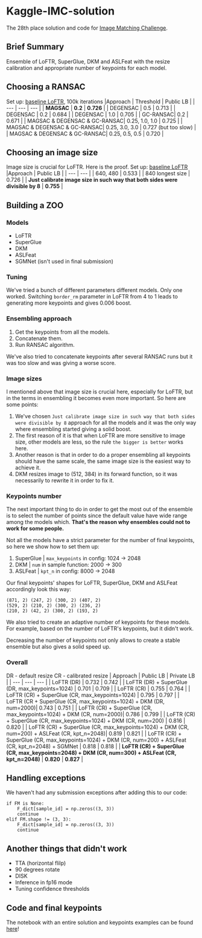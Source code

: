 # Kaggle-IMC-solution
The 28th place solution and code for [Image Matching Challenge](https://www.kaggle.com/competitions/image-matching-challenge-2022/overview).

## Brief Summary
Ensemble of LoFTR, SuperGlue, DKM and ASLFeat with the resize calibration and appropriate number of keypoints for each model.

## Choosing a RANSAC
Set up: [baseline LoFTR](https://www.kaggle.com/code/mcwema/imc-2022-kornia-loftr-score-plateau-0-726), 100k iterations
|Approach | Threshold | Public LB |
| --- | --- | --- | 
| **MAGSAC** | **0.2**  | **0.726** |
| DEGENSAC  | 0.5 | 0.713 |
| DEGENSAC  | 0.2 | 0.684 |
| DEGENSAC  | 1.0 | 0.705 |
| GC-RANSAC| 0.2 | 0.671 |
| MAGSAC & DEGENSAC & GC-RANSAC| 0.25, 1.0, 1.0 | 0.725 |
| MAGSAC & DEGENSAC & GC-RANSAC| 0.25, 3.0, 3.0 | 0.727 (but too slow) |
| MAGSAC & DEGENSAC & GC-RANSAC| 0.25, 0.5, 0.5 | 0.720 |

## Choosing an image size
Image size is crucial for LoFTR. Here is the proof.
Set up: [baseline LoFTR](https://www.kaggle.com/code/mcwema/imc-2022-kornia-loftr-score-plateau-0-726)
|Approach | Public LB |
| --- | --- |
| 640, 480 | 0.533  | 
| 840 longest size | 0.726 | 
| **Just calibrate image size in such way that both sides were divisible by 8**  | **0.755** | 

## Building a ZOO

### Models
- LoFTR
- SuperGlue
- DKM
- ASLFeat
- SGMNet (isn't used in final submission)

### Tuning
We've tried a bunch of different parameters different models. Only one worked. Switching `border_rm` parameter in LoFTR from 4 to 1 leads to generating more keypoints and gives 0.006 boost.

### Ensembling approach
1) Get the keypoints from all the models.
2) Concatenate them.
3) Run RANSAC algorithm.

We've also tried to concatenate keypoints after several RANSAC runs but it was too slow and was giving a worse score.

### Image sizes
I mentioned above that image size is crucial here, especially for LoFTR, but in the terms in ensembling it becomes even more important. So here are some points:

1) We've chosen `Just calibrate image size in such way that both sides were divisible by 8` approach for all the models and it was the only way where ensembling started giving a solid boost.
2) The first reason of it is that when LoFTR are more sensitive to image size, other models are less, so the rule `the bigger is better` works here.
3) Another reason is that in order to do a proper ensembling all keypoints should have the same scale, the same image size is the easiest way to achieve it. 
4) DKM resizes image to (512, 384) in its forward function, so it was necessarily to rewrite it in order to fix it.

### Keypoints number
The next important thing to do in order to get the most out of the ensemble is to select the number of points since the default value have wide range among the models which. **That's the reason why ensembles could not to work for some people.** 

Not all the models have a strict parameter for the number of final keypoints, so here we show how to set them up:
1) SuperGlue | `max_keypoints` in config: 1024 -> 2048
2) DKM | `num` in sample function: 2000 -> 300
3) ASLFeat | `kpt_n` in config: 8000 -> 2048

Our final keypoints' shapes for LoFTR, SuperGlue, DKM and ASLFeat accordingly look this way:
```
(871, 2) (247, 2) (300, 2) (407, 2)
(529, 2) (210, 2) (300, 2) (236, 2)
(210, 2) (42, 2) (300, 2) (193, 2)
```
We also tried to create an adaptive number of keypoints for these models. For example, based on the number of LoFTR's keypoints, but it didn't work. 

Decreasing the number of keypoints not only allows to create a stable ensemble but also gives a solid speed up.

### Overall
DR - default resize
CR - calibrated resize
| Approach | Public LB | Private LB |
| --- | --- | --- |
| LoFTR (DR) | 0.732 | 0.742 |
|  LoFTR (DR) +  SuperGlue (DR, max_keypoints=1024) | 0.701 | 0.709 |
| LoFTR  (CR) | 0.755 | 0.764 |
| LoFTR  (CR) + SuperGlue (CR, max_keypoints=1024) | 0.795 | 0.797 |
| LoFTR  (CR + SuperGlue (CR, max_keypoints=1024) + DKM (DR, num=2000)| 0.743 | 0.751 |
| LoFTR  (CR) + SuperGlue (CR, max_keypoints=1024) + DKM (CR, num=2000)| 0.786 | 0.799 |
| LoFTR  (CR) + SuperGlue (CR, max_keypoints=1024) + DKM (CR, num=200) | 0.816 | 0.820 |
| LoFTR  (CR) + SuperGlue (CR, max_keypoints=1024) + DKM (CR, num=200) + ASLFeat (CR, kpt_n=2048)| 0.819 | 0.821 |
| LoFTR  (CR) + SuperGlue (CR, max_keypoints=1024) + DKM (CR, num=200) + ASLFeat (CR, kpt_n=2048) + SGMNet | 0.818 | 0.818 |
| **LoFTR  (CR) + SuperGlue (CR, max_keypoints=2048) + DKM (CR, num=300) + ASLFeat (CR, kpt_n=2048)** | **0.820** | **0.827** |

## Handling exceptions
We haven't had any submission exceptions after adding this to our code:
```
if FM is None:
    F_dict[sample_id] = np.zeros((3, 3))
    continue
elif FM.shape != (3, 3):
    F_dict[sample_id] = np.zeros((3, 3))
    continue
```

## Another things that didn't work
- TTA (horizontal flilp)
- 90 degrees rotate
- DISK
- Inference in fp16 mode
- Tuning confidence thresholds

## Code and final keypoints
The notebook with an entire solution and keypoints examples can be found [here]([https://www.kaggle.com/code/vadimtimakin/imc-solution](https://github.com/t0efL/Kaggle-IMC-solution/blob/main/imc-solution.ipynb))!
